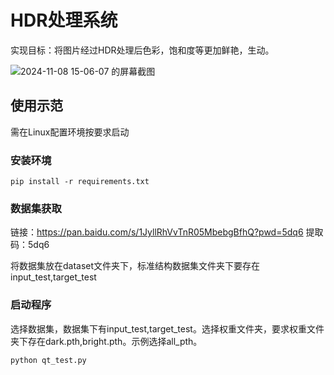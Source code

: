 # HDR处理系统

  实现目标：将图片经过HDR处理后色彩，饱和度等更加鲜艳，生动。
  
  ![2024-11-08 15-06-07 的屏幕截图](https://github.com/user-attachments/assets/91922739-f80d-4d69-a85a-8c7b3fb3949f)
  
## 使用示范

需在Linux配置环境按要求启动 

### 安装环境
```
pip install -r requirements.txt
```
### 数据集获取


链接：https://pan.baidu.com/s/1JyllRhVvTnR05MbebgBfhQ?pwd=5dq6 
提取码：5dq6 

将数据集放在dataset文件夹下，标准结构数据集文件夹下要存在input_test,target_test

### 启动程序
选择数据集，数据集下有input_test,target_test。选择权重文件夹，要求权重文件夹下存在dark.pth,bright.pth。示例选择all_pth。
```
python qt_test.py
```

